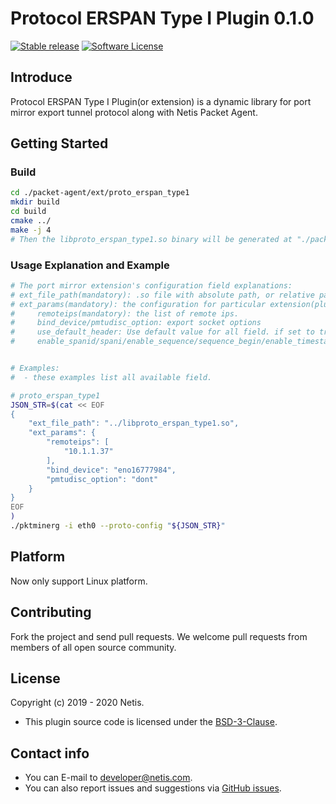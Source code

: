 
# Protocol ERSPAN Type I Plugin 0.1.0

[![Stable release](https://img.shields.io/badge/version-0.1.0-green.svg)](./README.md)
[![Software License](https://img.shields.io/badge/license-BSD3-green.svg)](./LICENSE.md)


## Introduce
Protocol ERSPAN Type I Plugin(or extension) is a dynamic library for port mirror export tunnel protocol along with Netis Packet Agent. 

## Getting Started
### Build
```bash
cd ./packet-agent/ext/proto_erspan_type1
mkdir build
cd build
cmake ../
make -j 4
# Then the libproto_erspan_type1.so binary will be generated at "./packet-agent/bin/".
```


### Usage Explanation and Example
```bash
# The port mirror extension's configuration field explanations:
# ext_file_path(mandatory): .so file with absolute path, or relative path from pwd. This field is mandatory.
# ext_params(mandatory): the configuration for particular extension(plugin or dynamic library). Any field in ext_params can be absent for default config(false / 0).
#     remoteips(mandatory): the list of remote ips. 
#     bind_device/pmtudisc_option: export socket options
#     use_default_header: Use default value for all field. if set to true, another field in ext_params has no effect.
#     enable_spanid/spani/enable_sequence/sequence_begin/enable_timestamp/timestamp_type/enable_key/key/vni: as name said.


# Examples: 
#  - these examples list all available field.

# proto_erspan_type1
JSON_STR=$(cat << EOF
{
    "ext_file_path": "../libproto_erspan_type1.so",
    "ext_params": {
        "remoteips": [
            "10.1.1.37"
        ],
        "bind_device": "eno16777984",
        "pmtudisc_option": "dont"
    }
}
EOF
)
./pktminerg -i eth0 --proto-config "${JSON_STR}"

```
## Platform
Now only support Linux platform.

## Contributing
Fork the project and send pull requests. We welcome pull requests from members of all open source community.

## License
Copyright (c) 2019 - 2020 Netis.<br/>
- This plugin source code is licensed under the [BSD-3-Clause](./LICENSE.md).

## Contact info
* You can E-mail to [developer@netis.com](mailto:developer@netis.com).
* You can also report issues and suggestions via [GitHub issues](https://github.com/Netis/packet-agent/issues).

<br/>
